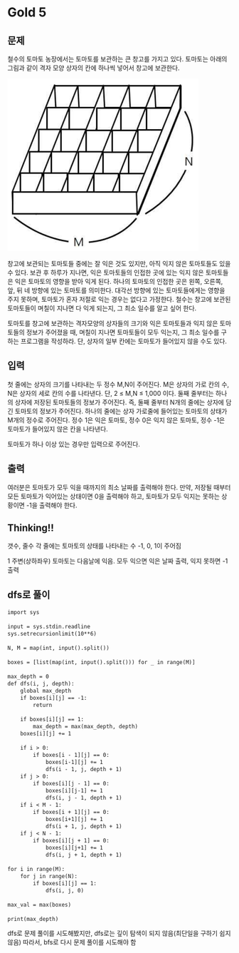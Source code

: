 # Gold 5

## 문제
철수의 토마토 농장에서는 토마토를 보관하는 큰 창고를 가지고 있다. 토마토는 아래의 그림과 같이 격자 모양 상자의 칸에 하나씩 넣어서 창고에 보관한다.

![img.png](img.png)

창고에 보관되는 토마토들 중에는 잘 익은 것도 있지만, 아직 익지 않은 토마토들도 있을 수 있다. 보관 후 하루가 지나면, 익은 토마토들의 인접한 곳에 있는 익지 않은 토마토들은 익은 토마토의 영향을 받아 익게 된다. 하나의 토마토의 인접한 곳은 왼쪽, 오른쪽, 앞, 뒤 네 방향에 있는 토마토를 의미한다. 대각선 방향에 있는 토마토들에게는 영향을 주지 못하며, 토마토가 혼자 저절로 익는 경우는 없다고 가정한다. 철수는 창고에 보관된 토마토들이 며칠이 지나면 다 익게 되는지, 그 최소 일수를 알고 싶어 한다.

토마토를 창고에 보관하는 격자모양의 상자들의 크기와 익은 토마토들과 익지 않은 토마토들의 정보가 주어졌을 때, 며칠이 지나면 토마토들이 모두 익는지, 그 최소 일수를 구하는 프로그램을 작성하라. 단, 상자의 일부 칸에는 토마토가 들어있지 않을 수도 있다.

## 입력
첫 줄에는 상자의 크기를 나타내는 두 정수 M,N이 주어진다. M은 상자의 가로 칸의 수, N은 상자의 세로 칸의 수를 나타낸다. 단, 2 ≤ M,N ≤ 1,000 이다. 둘째 줄부터는 하나의 상자에 저장된 토마토들의 정보가 주어진다. 즉, 둘째 줄부터 N개의 줄에는 상자에 담긴 토마토의 정보가 주어진다. 하나의 줄에는 상자 가로줄에 들어있는 토마토의 상태가 M개의 정수로 주어진다. 정수 1은 익은 토마토, 정수 0은 익지 않은 토마토, 정수 -1은 토마토가 들어있지 않은 칸을 나타낸다.

토마토가 하나 이상 있는 경우만 입력으로 주어진다.

## 출력
여러분은 토마토가 모두 익을 때까지의 최소 날짜를 출력해야 한다. 만약, 저장될 때부터 모든 토마토가 익어있는 상태이면 0을 출력해야 하고, 토마토가 모두 익지는 못하는 상황이면 -1을 출력해야 한다.

## Thinking!!

갯수, 줄수
각 줄에는 토마토의 상태를 나타내는 수 -1, 0, 1이 주어짐

1 주변(상하좌우) 토마토는 다음날에 익음.
모두 익으면 익은 날짜 출력, 익지 못하면 -1 출력

## dfs로 풀이
    import sys
    
    input = sys.stdin.readline
    sys.setrecursionlimit(10**6)
    
    N, M = map(int, input().split())
    
    boxes = [list(map(int, input().split())) for _ in range(M)]
    
    max_depth = 0
    def dfs(i, j, depth):
        global max_depth
        if boxes[i][j] == -1:
            return
    
        if boxes[i][j] == 1:
            max_depth = max(max_depth, depth)
        boxes[i][j] += 1
    
        if i > 0:
            if boxes[i - 1][j] == 0:
                boxes[i-1][j] += 1
                dfs(i - 1, j, depth + 1)
        if j > 0:
            if boxes[i][j - 1] == 0:
                boxes[i][j-1] += 1
                dfs(i, j - 1, depth + 1)
        if i < M - 1:
            if boxes[i + 1][j] == 0:
                boxes[i+1][j] += 1
                dfs(i + 1, j, depth + 1)
        if j < N - 1:
            if boxes[i][j + 1] == 0:
                boxes[i][j+1] += 1
                dfs(i, j + 1, depth + 1)
    
    for i in range(M):
        for j in range(N):
            if boxes[i][j] == 1:
                dfs(i, j, 0)
    
    max_val = max(boxes)
    
    print(max_depth)

dfs로 문제 풀이를 시도해봤지만, dfs로는 깊이 탐색이 되지 않음(최단일을 구하기 쉽지 않음)
따라서, bfs로 다시 문제 풀이를 시도해야 함